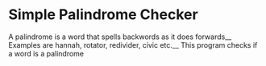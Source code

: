 # Simple Palindrome Checker

A palindrome is a word that spells backwords as it does forwards__
Examples are hannah, rotator, redivider, civic etc.__
This program checks if a word is a palindrome